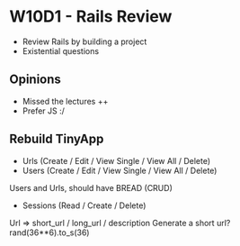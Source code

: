 # W10D1 - Rails Review

- Review Rails by building a project
- Existential questions

## Opinions

- Missed the lectures ++
- Prefer JS :/

## Rebuild TinyApp

- Urls (Create / Edit / View Single / View All / Delete)
- Users (Create / Edit / View Single / View All / Delete)

Users and Urls, should have BREAD (CRUD)

- Sessions (Read / Create / Delete)

Url => short_url / long_url / description
Generate a short url? rand(36\*\*6).to_s(36)
